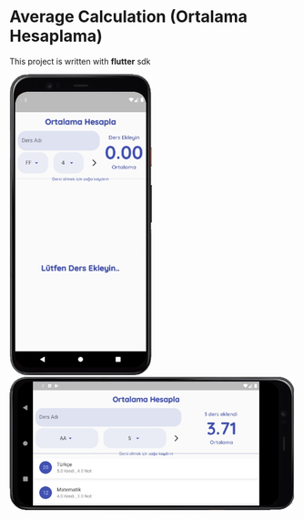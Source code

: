 # Average Calculation (Ortalama Hesaplama)

  This project is written with **flutter** sdk 

<img src="https://github.com/furkanayyildiz55/Average_Calculation/blob/main/img-1.jpg" width="250">

<img src="https://github.com/furkanayyildiz55/Average_Calculation/blob/main/img-2.jpg" width="500">
